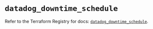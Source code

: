# `datadog_downtime_schedule`

Refer to the Terraform Registry for docs: [`datadog_downtime_schedule`](https://registry.terraform.io/providers/datadog/datadog/3.58.0/docs/resources/downtime_schedule).

